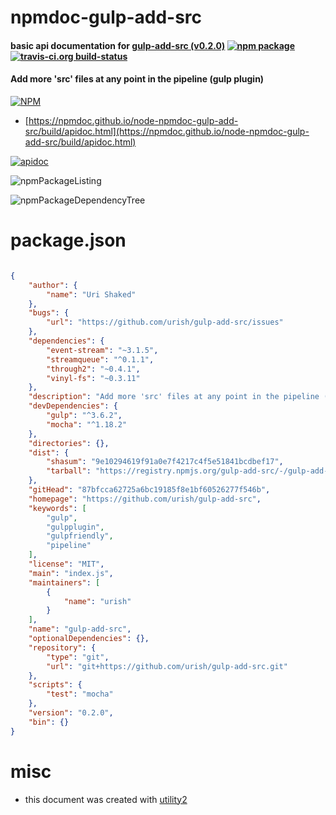 # npmdoc-gulp-add-src

#### basic api documentation for  [gulp-add-src (v0.2.0)](https://github.com/urish/gulp-add-src)  [![npm package](https://img.shields.io/npm/v/npmdoc-gulp-add-src.svg?style=flat-square)](https://www.npmjs.org/package/npmdoc-gulp-add-src) [![travis-ci.org build-status](https://api.travis-ci.org/npmdoc/node-npmdoc-gulp-add-src.svg)](https://travis-ci.org/npmdoc/node-npmdoc-gulp-add-src)

#### Add more 'src' files at any point in the pipeline (gulp plugin)

[![NPM](https://nodei.co/npm/gulp-add-src.png?downloads=true&downloadRank=true&stars=true)](https://www.npmjs.com/package/gulp-add-src)

- [https://npmdoc.github.io/node-npmdoc-gulp-add-src/build/apidoc.html](https://npmdoc.github.io/node-npmdoc-gulp-add-src/build/apidoc.html)

[![apidoc](https://npmdoc.github.io/node-npmdoc-gulp-add-src/build/screenCapture.buildCi.browser.%252Ftmp%252Fbuild%252Fapidoc.html.png)](https://npmdoc.github.io/node-npmdoc-gulp-add-src/build/apidoc.html)

![npmPackageListing](https://npmdoc.github.io/node-npmdoc-gulp-add-src/build/screenCapture.npmPackageListing.svg)

![npmPackageDependencyTree](https://npmdoc.github.io/node-npmdoc-gulp-add-src/build/screenCapture.npmPackageDependencyTree.svg)



# package.json

```json

{
    "author": {
        "name": "Uri Shaked"
    },
    "bugs": {
        "url": "https://github.com/urish/gulp-add-src/issues"
    },
    "dependencies": {
        "event-stream": "~3.1.5",
        "streamqueue": "^0.1.1",
        "through2": "~0.4.1",
        "vinyl-fs": "~0.3.11"
    },
    "description": "Add more 'src' files at any point in the pipeline (gulp plugin)",
    "devDependencies": {
        "gulp": "^3.6.2",
        "mocha": "^1.18.2"
    },
    "directories": {},
    "dist": {
        "shasum": "9e10294619f91a0e7f4217c4f5e51841bcdbef17",
        "tarball": "https://registry.npmjs.org/gulp-add-src/-/gulp-add-src-0.2.0.tgz"
    },
    "gitHead": "87bfcca62725a6bc19185f8e1bf60526277f546b",
    "homepage": "https://github.com/urish/gulp-add-src",
    "keywords": [
        "gulp",
        "gulpplugin",
        "gulpfriendly",
        "pipeline"
    ],
    "license": "MIT",
    "main": "index.js",
    "maintainers": [
        {
            "name": "urish"
        }
    ],
    "name": "gulp-add-src",
    "optionalDependencies": {},
    "repository": {
        "type": "git",
        "url": "git+https://github.com/urish/gulp-add-src.git"
    },
    "scripts": {
        "test": "mocha"
    },
    "version": "0.2.0",
    "bin": {}
}
```



# misc
- this document was created with [utility2](https://github.com/kaizhu256/node-utility2)
